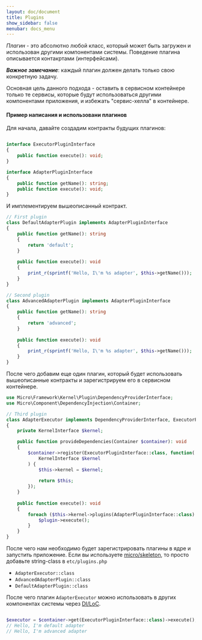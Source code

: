 ```yaml
---
layout: doc/document
title: Plugins
show_sidebar: false
menubar: docs_menu
---
```


*Плагин* - это абсолютно любой класс, который может быть загружен и использован другими компонентами системы.
Поведение плагина описывается контакртами (интерфейсами).

***Важное замечание***: каждый плагин должен делать только свою конкретную задачу.

Основная цель данного подхода - оставить в сервисном контейнере только те сервисы, 
которые будут использоваться другими компонентами приложения, и избежать "сервис-хелла" в контейнере.

#### Пример написания и использовани плагинов

Для начала, давайте создадим контракты будущих плагинов:

```php

interface ExecutorPluginInterface
{
    public function execute(): void;
}

interface AdapterPluginInterface
{
    public function getName(): string;
    public function execute(): void;
}
```

И имплементируем вышеописанный контракт.

```php
// First plugin
class DefaultAdapterPlugin implements AdapterPluginInterface
{
    public function getName(): string
    {
        return 'default';
    }
    
    public function execute(): void
    {
        print_r(sprintf('Hello, I\'m %s adapter', $this->getName()));
    }
}

// Second plugin
class AdvancedAdapterPlugin implements AdapterPluginInterface
{
    public function getName(): string
    {
        return 'advanced';
    }
    
    public function execute(): void
    {
        print_r(sprintf('Hello, I\'m %s adapter', $this->getName()));
    }
}
```

После чего добавим еще один плагин, который будет использовать вышеописанные контракты и зарегистрируем его в сервисном контейнере.

```php
use Micro\Framework\Kernel\Plugin\DependencyProviderInterface;
use Micro\Component\DependencyInjection\Container;

// Third plugin
class AdapterExecutor implements DependencyProviderInterface, ExecutorPluginInterface
{
    private KernelInterface $kernel;

    public function provideDependencies(Container $container): void
    {
        $container->register(ExecutorPluginInterface::class, function(
            KernelInterface $kernel
        ) {
            $this->kernel = $kernel;
            
            return $this;
        });
    }
    
    public function execute(): void
    {
        foreach ($this->kernel->plugins(AdapterPluginInterface::class) as $plugin) {
            $plugin->execute();
        }
    }
}
```

После чего нам необходимо будет зарегистрировать плагины в ядре и запустить приложение.
Если вы используете [micro/skeleton](/docs/getting-started/installation), то просто добавьте string-class в `etc/plugins.php`
  * `AdapterExecutor::class`
  * `AdvancedAdapterPlugin::class`
  * `DefaultAdapterPlugin::class`

После чего плагин `AdapterExecutor` можно использовать в других компонентах системы через [DI/LoC](/docs/architecture/di).
```php

$executor = $container->get(ExecutorPluginInterface::class)->execute();
// Hello, I'm default adapter
// Hello, I'm advanced adapter
```
